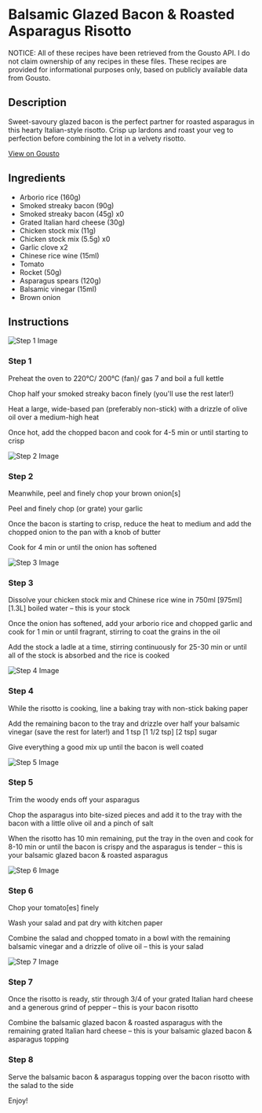 # Balsamic Glazed Bacon & Roasted Asparagus Risotto

NOTICE: All of these recipes have been retrieved from the Gousto API. I do not claim ownership of any recipes in these files. These recipes are provided for informational purposes only, based on publicly available data from Gousto.

## Description

Sweet-savoury glazed bacon is the perfect partner for roasted asparagus in this hearty Italian-style risotto. Crisp up lardons and roast your veg to perfection before combining the lot in a velvety risotto.

[View on Gousto](https://www.gousto.co.uk/recipes/cookbook/balsamic-glazed-bacon-roasted-asparagus-risotto)

## Ingredients

- Arborio rice (160g)
- Smoked streaky bacon (90g)
- Smoked streaky bacon (45g) x0
- Grated Italian hard cheese (30g)
- Chicken stock mix (11g)
- Chicken stock mix (5.5g) x0
- Garlic clove x2
- Chinese rice wine (15ml)
- Tomato
- Rocket (50g)
- Asparagus spears (120g)
- Balsamic vinegar (15ml)
- Brown onion

## Instructions

![Step 1 Image](https://production-media.gousto.co.uk/cms/recipe-step-image/step-1-1657004730504-x200.jpg)

### Step 1

Preheat the oven to 220°C/ 200°C (fan)/ gas 7 and boil a full kettle

Chop half your smoked streaky bacon finely (you'll use the rest later!)

Heat a large, wide-based pan (preferably non-stick) with a drizzle of olive oil over a medium-high heat

Once hot, add the chopped bacon and cook for 4-5 min or until starting to crisp

![Step 2 Image](https://production-media.gousto.co.uk/cms/recipe-step-image/step-2-1657004733832-x200.jpg)

### Step 2

Meanwhile, peel and finely chop your brown onion[s]

Peel and finely chop (or grate) your garlic

Once the bacon is starting to crisp, reduce the heat to medium and add the chopped onion to the pan with a knob of butter

Cook for 4 min or until the onion has softened

![Step 3 Image](https://production-media.gousto.co.uk/cms/recipe-step-image/step-3-1657004737221-x200.jpg)

### Step 3

Dissolve your chicken stock mix and Chinese rice wine in 750ml<span class="text-purple"> [975ml]</span> <span class="text-danger">[1.3L]</span> boiled water – this is your stock

Once the onion has softened, add your arborio rice and chopped garlic and cook for 1 min or until fragrant, stirring to coat the grains in the oil

Add the stock a ladle at a time, stirring continuously for 25-30 min or until all of the stock is absorbed and the rice is cooked

![Step 4 Image](https://production-media.gousto.co.uk/cms/recipe-step-image/step-4-1657004740575-x200.jpg)

### Step 4

While the risotto is cooking, line a baking tray with non-stick baking paper

Add the remaining bacon to the tray and drizzle over half your balsamic vinegar (save the rest for later!) and 1 tsp <span class="text-purple">[1 1/2 tsp]</span> <span class="text-danger">[2 tsp]</span> sugar

Give everything a good mix up until the bacon is well coated

![Step 5 Image](https://production-media.gousto.co.uk/cms/recipe-step-image/step-5-1657004744461-x200.jpg)

### Step 5

Trim the woody ends off your asparagus

Chop the asparagus into bite-sized pieces and add it to the tray with the bacon with a little olive oil and a pinch of salt

When the risotto has 10 min remaining, put the tray in the oven and cook for 8-10 min or until the bacon is crispy and the asparagus is tender – this is your balsamic glazed bacon & roasted asparagus

![Step 6 Image](https://production-media.gousto.co.uk/cms/recipe-step-image/step-6-1657004747207-x200.jpg)

### Step 6

Chop your tomato[es] finely

Wash your salad and pat dry with kitchen paper

Combine the salad and chopped tomato in a bowl with the remaining balsamic vinegar and a drizzle of olive oil – this is your salad

![Step 7 Image](https://production-media.gousto.co.uk/cms/recipe-step-image/step-7-1657004751016-x200.jpg)

### Step 7

Once the risotto is ready, stir through 3/4 of your grated Italian hard cheese and a generous grind of pepper – this is your bacon risotto

Combine the balsamic glazed bacon & roasted asparagus with the remaining grated Italian hard cheese – this is your balsamic glazed bacon & asparagus topping

### Step 8

Serve the balsamic bacon & asparagus topping over the bacon risotto with the salad to the side

Enjoy!

